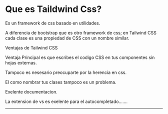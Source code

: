# Que es Taildwind Css?

Es un framework de css basado en utilidades.

A diferencia de bootstrap que es otro framework de css; en Tailwind CSS cada clase es una propiedad de CSS con un nombre similar.

Ventajas de Tailwind CSS

Ventaja Principal es que escribes el codigo CSS en tus componentes sin hojas externas.

Tampoco es nesesario preocuparte por la herencia en css.

El como nombrar tus clases tampoco es un problema.

Exelente documentacion.

La extension de vs es exelente para el autocompletado.......

-----------------------------------------------------

